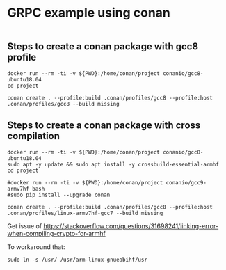 # GRPC example using conan

```

```

## Steps to create a conan package with gcc8 profile

```
docker run --rm -ti -v ${PWD}:/home/conan/project conanio/gcc8-ubuntu18.04
cd project

conan create . --profile:build .conan/profiles/gcc8 --profile:host .conan/profiles/gcc8 --build missing
```

## Steps to create a conan package with cross compilation

```
docker run --rm -ti -v ${PWD}:/home/conan/project conanio/gcc8-ubuntu18.04
sudo apt -y update && sudo apt install -y crossbuild-essential-armhf
cd project

#docker run --rm -ti -v ${PWD}:/home/conan/project conanio/gcc9-armv7hf bash
#sudo pip install --upgrade conan

conan create . --profile:build .conan/profiles/gcc8 --profile:host .conan/profiles/linux-armv7hf-gcc7 --build missing
```

Get issue of https://stackoverflow.com/questions/31698241/linking-error-when-compiling-crypto-for-armhf

To workaround that:

```
sudo ln -s /usr/ /usr/arm-linux-gnueabihf/usr
```
